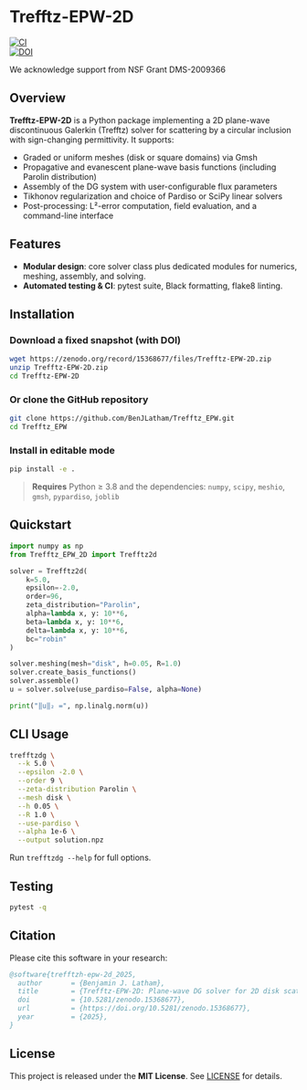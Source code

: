 # Trefftz-EPW-2D

[![CI](https://github.com/BenJLatham/Trefftz_EPW/actions/workflows/ci.yml/badge.svg)](https://github.com/BenJLatham/Trefftz_EPW/actions)  
[![DOI](https://zenodo.org/badge/DOI/10.5281/zenodo.15368677.svg)](https://doi.org/10.5281/zenodo.15368677)

We acknowledge support from NSF Grant DMS-2009366
## Overview

**Trefftz-EPW-2D** is a Python package implementing a 2D plane-wave discontinuous Galerkin (Trefftz) solver for scattering by a circular inclusion with sign-changing permittivity. It supports:

- Graded or uniform meshes (disk or square domains) via Gmsh  
- Propagative and evanescent plane-wave basis functions (including Parolin distribution)  
- Assembly of the DG system with user-configurable flux parameters  
- Tikhonov regularization and choice of Pardiso or SciPy linear solvers  
- Post-processing: L²-error computation, field evaluation, and a command-line interface  

## Features

- **Modular design**: core solver class plus dedicated modules for numerics, meshing, assembly, and solving.   
- **Automated testing & CI**: pytest suite, Black formatting, flake8 linting.

## Installation

### Download a fixed snapshot (with DOI)

```bash
wget https://zenodo.org/record/15368677/files/Trefftz-EPW-2D.zip
unzip Trefftz-EPW-2D.zip
cd Trefftz-EPW-2D
````

### Or clone the GitHub repository

```bash
git clone https://github.com/BenJLatham/Trefftz_EPW.git
cd Trefftz_EPW
```

### Install in editable mode

```bash
pip install -e .
```

> **Requires** Python ≥ 3.8 and the dependencies:
> `numpy`, `scipy`, `meshio`, `gmsh`, `pypardiso`, `joblib`

## Quickstart

```python
import numpy as np
from Trefftz_EPW_2D import Trefftz2d

solver = Trefftz2d(
    k=5.0,
    epsilon=-2.0,
    order=96,
    zeta_distribution="Parolin",
    alpha=lambda x, y: 10**6,
    beta=lambda x, y: 10**6,
    delta=lambda x, y: 10**6,
    bc="robin"
)

solver.meshing(mesh="disk", h=0.05, R=1.0)
solver.create_basis_functions()
solver.assemble()
u = solver.solve(use_pardiso=False, alpha=None)

print("‖u‖₂ =", np.linalg.norm(u))
```

## CLI Usage

```bash
trefftzdg \
  --k 5.0 \
  --epsilon -2.0 \
  --order 9 \
  --zeta-distribution Parolin \
  --mesh disk \
  --h 0.05 \
  --R 1.0 \
  --use-pardiso \
  --alpha 1e-6 \
  --output solution.npz
```

Run `trefftzdg --help` for full options.

## Testing

```bash
pytest -q
```

## Citation

Please cite this software in your research:

```bibtex
@software{trefftzh-epw-2d_2025,
  author       = {Benjamin J. Latham},
  title        = {Trefftz-EPW-2D: Plane-wave DG solver for 2D disk scattering},
  doi          = {10.5281/zenodo.15368677},
  url          = {https://doi.org/10.5281/zenodo.15368677},
  year         = {2025},
}
```

## License

This project is released under the **MIT License**. See [LICENSE](LICENSE) for details.

```
```
